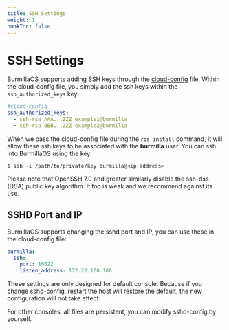 ```yaml
---
title: SSH Settings
weight: 1
bookToc: false
---
```

# SSH Settings

BurmillaOS supports adding SSH keys through the [cloud-config](/configuration/#cloud-config) file. Within the cloud-config file, you simply add the ssh keys within the `ssh_authorized_keys` key.

```yaml
#cloud-config
ssh_authorized_keys:
  - ssh-rsa AAA...ZZZ example1@burmilla
  - ssh-rsa BBB...ZZZ example2@burmilla
```

When we pass the cloud-config file during the `ros install` command, it will allow these ssh keys to be associated with the **burmilla** user. You can ssh into BurmillaOS using the key.

```shell
$ ssh -i /path/to/private/key burmilla@<ip-address>
```

Please note that OpenSSH 7.0 and greater similarly disable the ssh-dss (DSA) public key algorithm. It too is weak and we recommend against its use.

## SSHD Port and IP

BurmillaOS supports changing the sshd port and IP, you can use these in the cloud-config file:

```yaml
burmilla:
  ssh:
    port: 10022
    listen_address: 172.22.100.100
```

These settings are only designed for default console.
Because if you change sshd-config, restart the host will restore the default, the new configuration will not take effect.

For other consoles, all files are persistent, you can modify sshd-config by yourself.
